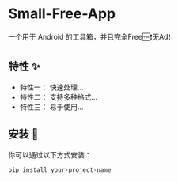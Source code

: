 # Small-Free-App
一个用于 Android 的工具箱，并且完全Free🆓❗️无Ad❗️

## 特性 ✨

- 特性一： 快速处理...
- 特性二： 支持多种格式...
- 特性三： 易于使用...

## 安装 🚀

你可以通过以下方式安装：

```bash
pip install your-project-name
